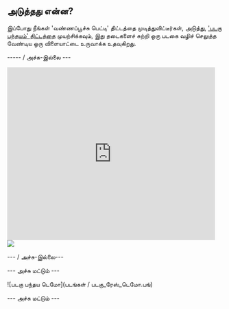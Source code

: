 ## அடுத்தது என்ன?

இப்போது நீங்கள் 'வண்ணப்பூச்சு பெட்டி' திட்டத்தை முடித்துவிட்டீர்கள், அடுத்து, ['படகு பந்தயம்' திட்டத்தை](https://projects.raspberrypi.org/ta-IN/projects/boat-race?utm_source=pathway&utm_medium=whatnext&utm_campaign=projects) முயற்சிக்கவும், இது தடைகளைச் சுற்றி ஒரு படகை வழிச் செலுத்த வேண்டிய ஒரு விளையாட்டை உருவாக்க உதவுகிறது.

----- / அச்சு-இல்லை ---

<div class="scratch-preview">
  <iframe allowtransparency="true" width="485" height="402" src="https://scratch.mit.edu/projects/embed/276662533/?autostart=false" frameborder="0" scrolling="no"></iframe>
  <img src="படங்கள் / படகு_ரேஸ்_டெமோ.பங்">
</div>

--- / அச்சு-இல்லை---

--- அச்சு மட்டும் ---

![படகு பந்தய டெமோ](படங்கள் / படகு_ரேஸ்_டெமோ.பங்)

--- அச்சு மட்டும் ---